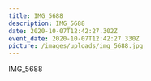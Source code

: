 ```yaml
---
title: IMG_5688
description: IMG_5688
date: 2020-10-07T12:42:27.302Z
event_date: 2020-10-07T12:42:27.330Z
picture: /images/uploads/img_5688.jpg
---
```

IMG_5688